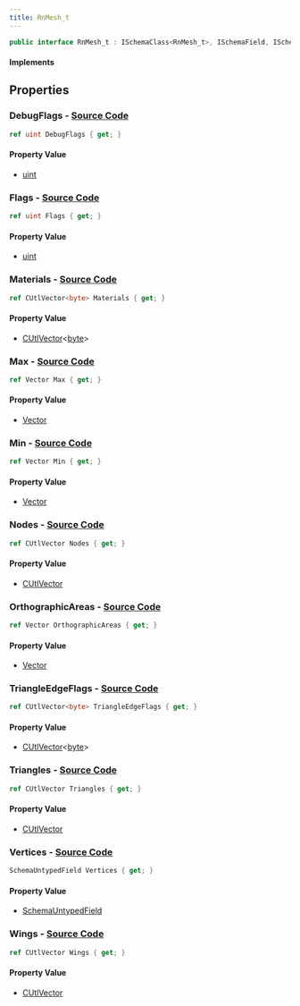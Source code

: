 ```yaml
---
title: RnMesh_t
---
```


```csharp
public interface RnMesh_t : ISchemaClass<RnMesh_t>, ISchemaField, ISchemaClass, INativeHandle
```

#### Implements

## Properties

### **DebugFlags** - [Source Code](https://github.com/swiftly-solution/swiftlys2/blob/main/managed/src/SwiftlyS2.Generated/Schemas/Interfaces/RnMesh_t.cs#L40)

```csharp
ref uint DebugFlags { get; }
```

#### Property Value

- [uint](https://learn.microsoft.com/dotnet/api/system.uint32)

### **Flags** - [Source Code](https://github.com/swiftly-solution/swiftlys2/blob/main/managed/src/SwiftlyS2.Generated/Schemas/Interfaces/RnMesh_t.cs#L38)

```csharp
ref uint Flags { get; }
```

#### Property Value

- [uint](https://learn.microsoft.com/dotnet/api/system.uint32)

### **Materials** - [Source Code](https://github.com/swiftly-solution/swiftlys2/blob/main/managed/src/SwiftlyS2.Generated/Schemas/Interfaces/RnMesh_t.cs#L34)

```csharp
ref CUtlVector<byte> Materials { get; }
```

#### Property Value

- [CUtlVector](/docs/api/-1)<[byte](https://learn.microsoft.com/dotnet/api/system.byte)>

### **Max** - [Source Code](https://github.com/swiftly-solution/swiftlys2/blob/main/managed/src/SwiftlyS2.Generated/Schemas/Interfaces/RnMesh_t.cs#L18)

```csharp
ref Vector Max { get; }
```

#### Property Value

- [Vector](/docs/api/shared/natives/vector)

### **Min** - [Source Code](https://github.com/swiftly-solution/swiftlys2/blob/main/managed/src/SwiftlyS2.Generated/Schemas/Interfaces/RnMesh_t.cs#L16)

```csharp
ref Vector Min { get; }
```

#### Property Value

- [Vector](/docs/api/shared/natives/vector)

### **Nodes** - [Source Code](https://github.com/swiftly-solution/swiftlys2/blob/main/managed/src/SwiftlyS2.Generated/Schemas/Interfaces/RnMesh_t.cs#L21)

```csharp
ref CUtlVector Nodes { get; }
```

#### Property Value

- [CUtlVector](/docs/api/)

### **OrthographicAreas** - [Source Code](https://github.com/swiftly-solution/swiftlys2/blob/main/managed/src/SwiftlyS2.Generated/Schemas/Interfaces/RnMesh_t.cs#L36)

```csharp
ref Vector OrthographicAreas { get; }
```

#### Property Value

- [Vector](/docs/api/shared/natives/vector)

### **TriangleEdgeFlags** - [Source Code](https://github.com/swiftly-solution/swiftlys2/blob/main/managed/src/SwiftlyS2.Generated/Schemas/Interfaces/RnMesh_t.cs#L32)

```csharp
ref CUtlVector<byte> TriangleEdgeFlags { get; }
```

#### Property Value

- [CUtlVector](/docs/api/-1)<[byte](https://learn.microsoft.com/dotnet/api/system.byte)>

### **Triangles** - [Source Code](https://github.com/swiftly-solution/swiftlys2/blob/main/managed/src/SwiftlyS2.Generated/Schemas/Interfaces/RnMesh_t.cs#L27)

```csharp
ref CUtlVector Triangles { get; }
```

#### Property Value

- [CUtlVector](/docs/api/)

### **Vertices** - [Source Code](https://github.com/swiftly-solution/swiftlys2/blob/main/managed/src/SwiftlyS2.Generated/Schemas/Interfaces/RnMesh_t.cs#L24)

```csharp
SchemaUntypedField Vertices { get; }
```

#### Property Value

- [SchemaUntypedField](/docs/api/shared/schemas/schemauntypedfield)

### **Wings** - [Source Code](https://github.com/swiftly-solution/swiftlys2/blob/main/managed/src/SwiftlyS2.Generated/Schemas/Interfaces/RnMesh_t.cs#L30)

```csharp
ref CUtlVector Wings { get; }
```

#### Property Value

- [CUtlVector](/docs/api/)

